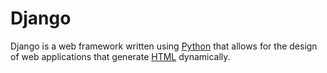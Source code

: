 # Django

Django is a web framework written using [Python](/wiki/Python) that allows for the design of web applications that generate [HTML](/wiki/HTML) dynamically.

                      